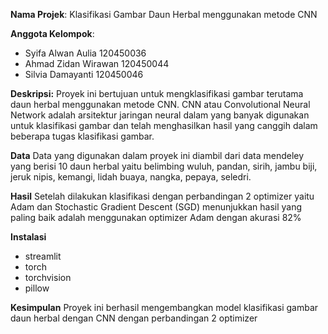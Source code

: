 **Nama Projek**: Klasifikasi Gambar Daun Herbal menggunakan metode CNN

**Anggota Kelompok**:
- Syifa Alwan Aulia 120450036
- Ahmad Zidan Wirawan 120450044
- Silvia Damayanti 120450046

**Deskripsi:**
Proyek ini bertujuan untuk mengklasifikasi gambar terutama daun herbal menggunakan metode CNN. CNN atau Convolutional Neural Network adalah  arsitektur jaringan neural dalam yang banyak digunakan untuk klasifikasi gambar dan telah menghasilkan hasil yang canggih dalam beberapa tugas klasifikasi gambar.

**Data**
Data yang digunakan dalam proyek ini diambil dari data mendeley yang berisi 10 daun herbal yaitu belimbing wuluh, pandan, sirih, jambu biji, jeruk nipis, kemangi, lidah buaya, nangka, pepaya, seledri.

**Hasil**
Setelah dilakukan klasifikasi dengan perbandingan 2 optimizer yaitu Adam dan Stochastic Gradient Descent (SGD) menunjukkan hasil yang paling baik adalah menggunakan optimizer Adam dengan akurasi 82%

**Instalasi**
- streamlit 
- torch 
- torchvision 
- pillow

**Kesimpulan**
Proyek ini berhasil mengembangkan model klasifikasi gambar daun herbal dengan CNN dengan perbandingan 2 optimizer
